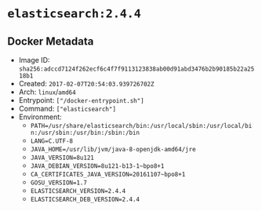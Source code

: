 # `elasticsearch:2.4.4`

## Docker Metadata

- Image ID: `sha256:adccd7124f262ecf6c4f7f9113123838ab00d91abd3476b2b90185b22a2518b1`
- Created: `2017-02-07T20:54:03.939726702Z`
- Arch: `linux`/`amd64`
- Entrypoint: `["/docker-entrypoint.sh"]`
- Command: `["elasticsearch"]`
- Environment:
  - `PATH=/usr/share/elasticsearch/bin:/usr/local/sbin:/usr/local/bin:/usr/sbin:/usr/bin:/sbin:/bin`
  - `LANG=C.UTF-8`
  - `JAVA_HOME=/usr/lib/jvm/java-8-openjdk-amd64/jre`
  - `JAVA_VERSION=8u121`
  - `JAVA_DEBIAN_VERSION=8u121-b13-1~bpo8+1`
  - `CA_CERTIFICATES_JAVA_VERSION=20161107~bpo8+1`
  - `GOSU_VERSION=1.7`
  - `ELASTICSEARCH_VERSION=2.4.4`
  - `ELASTICSEARCH_DEB_VERSION=2.4.4`
